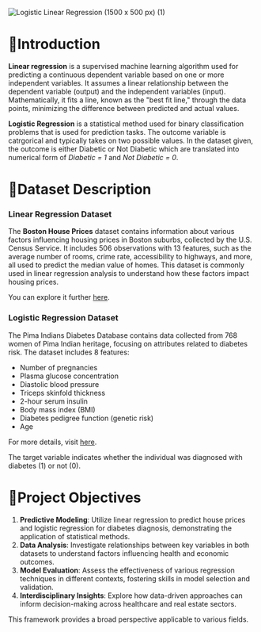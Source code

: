 ![Logistic   Linear Regression (1500 x 500 px) (1)](https://github.com/user-attachments/assets/9b09c207-a6ca-4dcd-aff4-a145bb6c80f7)

# 🔰Introduction

**Linear regression** is a supervised machine learning algorithm used for predicting a continuous dependent variable based on one or more independent variables. It assumes a linear relationship between the dependent variable (output) and the independent variables (input). Mathematically, it fits a line, known as the "best fit line," through the data points, minimizing the difference between predicted and actual values.

**Logistic Regression** is a statistical method used for binary classification problems that is used for prediction tasks. The outcome variable is catrgorical and typically takes on two possible values. In the dataset given, the outcome is either Diabetic or Not Diabetic which are translated into numerical form of _Diabetic = 1_ and _Not Diabetic = 0_. 

# 📒Dataset Description

### Linear Regression Dataset
The **Boston House Prices** dataset contains information about various factors influencing housing prices in Boston suburbs, collected by the U.S. Census Service. It includes 506 observations with 13 features, such as the average number of rooms, crime rate, accessibility to highways, and more, all used to predict the median value of homes. This dataset is commonly used in linear regression analysis to understand how these factors impact housing prices.

You can explore it further [here](https://www.kaggle.com/datasets/vikrishnan/boston-house-prices).

### Logistic Regression Dataset
The Pima Indians Diabetes Database contains data collected from 768 women of Pima Indian heritage, focusing on attributes related to diabetes risk. The dataset includes 8 features:

- Number of pregnancies
- Plasma glucose concentration
- Diastolic blood pressure
- Triceps skinfold thickness
- 2-hour serum insulin
- Body mass index (BMI)
- Diabetes pedigree function (genetic risk)
- Age

For more details, visit [here](https://www.kaggle.com/datasets/uciml/pima-indians-diabetes-database/data).
  
The target variable indicates whether the individual was diagnosed with diabetes (1) or not (0).

# 🔧Project Objectives

1. **Predictive Modeling**: Utilize linear regression to predict house prices and logistic regression for diabetes diagnosis, demonstrating the application of statistical methods.
2. **Data Analysis**: Investigate relationships between key variables in both datasets to understand factors influencing health and economic outcomes.
3. **Model Evaluation**: Assess the effectiveness of various regression techniques in different contexts, fostering skills in model selection and validation.
4. **Interdisciplinary Insights**: Explore how data-driven approaches can inform decision-making across healthcare and real estate sectors.

This framework provides a broad perspective applicable to various fields.
